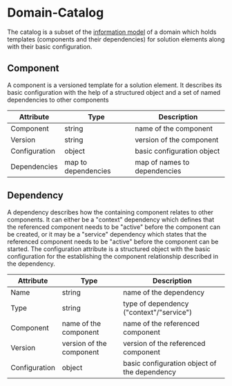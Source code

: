 Domain-Catalog
==============

The catalog is a subset of the [information model](./Model.md) of a
domain which holds templates (components and their dependencies) for solution
elements along with their basic configuration.


Component
--------

A component is a versioned template for a solution element. It describes its
basic configuration with the help of a structured object and a set of named
dependencies to other components

| Attribute     | Type                | Description                  |
|---------------|---------------------|------------------------------|
| Component     | string              | name of the component        |
| Version       | string              | version of the component     |
| Configuration | object              | basic configuration object   |
| Dependencies  | map to dependencies | map of names to dependencies |

Dependency
----------

A dependency describes how the containing component relates to other components.
It can either be a "context" dependency which defines that the referenced
component needs to be "active" before the component can be created,
or it may be a "service" dependency which states that the referenced component
needs to be "active" before the component can be started.
The configuration attribute is a structured object with the basic configuration
for the establishing the component relationship described in the dependency.


| Attribute     | Type                     | Description                                  |
|---------------|--------------------------|----------------------------------------------|
| Name          | string                   | name of the dependency                       |
| Type          | string                   | type of dependency ("context"/"service")     |
| Component     | name of the component    | name of the referenced component             |
| Version       | version of the component | version of the referenced component          |
| Configuration | object                   | basic configuration object of the dependency |
